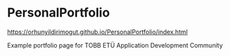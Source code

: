 # PersonalPortfolio
https://orhunyildirimogut.github.io/PersonalPortfolio/index.html

Example portfolio page for TOBB ETÜ Application Development Community
